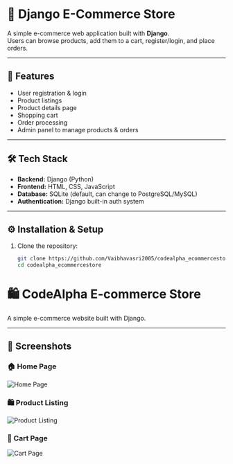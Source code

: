# 🛒 Django E-Commerce Store

A simple e-commerce web application built with **Django**.  
Users can browse products, add them to a cart, register/login, and place orders.

---

## 🚀 Features
- User registration & login
- Product listings
- Product details page
- Shopping cart
- Order processing
- Admin panel to manage products & orders

---

## 🛠 Tech Stack
- **Backend:** Django (Python)
- **Frontend:** HTML, CSS, JavaScript
- **Database:** SQLite (default, can change to PostgreSQL/MySQL)
- **Authentication:** Django built-in auth system

---

## ⚙️ Installation & Setup

1. Clone the repository:
   ```bash
   git clone https://github.com/Vaibhavasri2005/codealpha_ecommercestore.git
   cd codealpha_ecommercestore
# 🛍️ CodeAlpha E-commerce Store

A simple e-commerce website built with Django.

---

## 📸 Screenshots

### 🏠 Home Page
![Home Page](screenshots/home.png)

### 🛍 Product Listing
![Product Listing](screenshots/products.png)

### 🛒 Cart Page
![Cart Page](screenshots/cart.png)

